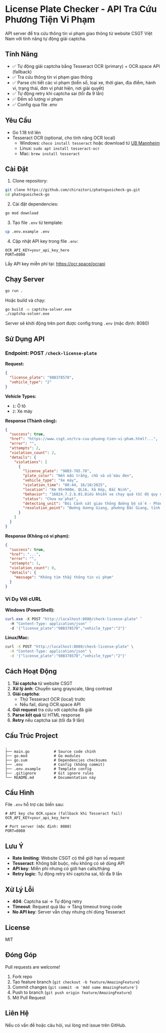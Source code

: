 # License Plate Checker - API Tra Cứu Phương Tiện Vi Phạm

API server để tra cứu thông tin vi phạm giao thông từ website CSGT Việt Nam với tính năng tự động giải captcha.

## Tính Năng

- ✅ Tự động giải captcha bằng Tesseract OCR (primary) + OCR.space API (fallback)
- ✅ Tra cứu thông tin vi phạm giao thông
- ✅ Parse chi tiết các vi phạm (biển số, loại xe, thời gian, địa điểm, hành vi, trạng thái, đơn vị phát hiện, nơi giải quyết)
- ✅ Tự động retry khi captcha sai (tối đa 9 lần)
- ✅ Đếm số lượng vi phạm
- ✅ Config qua file .env

## Yêu Cầu

- Go 1.18 trở lên
- Tesseract OCR (optional, cho tính năng OCR local)
  - Windows: `choco install tesseract` hoặc download từ [UB Mannheim](https://github.com/UB-Mannheim/tesseract/wiki)
  - Linux: `sudo apt install tesseract-ocr`
  - Mac: `brew install tesseract`

## Cài Đặt

1. Clone repository:
```bash
git clone https://github.com/chiraitori/phatnguoicheck-go.git
cd phatnguoicheck-go
```

2. Cài đặt dependencies:
```bash
go mod download
```

3. Tạo file `.env` từ template:
```bash
cp .env.example .env
```

4. Cập nhật API key trong file `.env`:
```env
OCR_API_KEY=your_api_key_here
PORT=8080
```

Lấy API key miễn phí tại: https://ocr.space/ocrapi

## Chạy Server

```bash
go run .
```

Hoặc build và chạy:
```bash
go build -o captcha-solver.exe
./captcha-solver.exe
```

Server sẽ khởi động trên port được config trong `.env` (mặc định: 8080)

## Sử Dụng API

### Endpoint: POST `/check-license-plate`

**Request:**
```json
{
  "license_plate": "98B378578",
  "vehicle_type": "2"
}
```

**Vehicle Types:**
- `1`: Ô tô
- `2`: Xe máy

**Response (Thành công):**
```json
{
  "success": true,
  "href": "https://www.csgt.vn/tra-cuu-phuong-tien-vi-pham.html?...",
  "error": "",
  "attempts": 2,
  "violation_count": 2,
  "details": {
    "violations": [
      {
        "license_plate": "98B3-785.78",
        "plate_color": "Nền mầu trắng, chữ và số màu đen",
        "vehicle_type": "Xe máy",
        "violation_time": "08:44, 16/10/2025",
        "location": "Km 95+900m, QL1A, Xã Kép, Bắc Ninh",
        "behavior": "16824.7.2.b.01.Điều khiển xe chạy quá tốc độ quy định từ 05 km/h đến dưới 10 km/h",
        "status": "Chưa xử phạt",
        "detecting_unit": "Đội Cảnh sát giao thông đường bộ số 4 - Phòng Cảnh sát giao thông - Công an Tỉnh Bắc Ninh",
        "resolution_point": "Đường Xương Giang, phường Bắc Giang, tỉnh Bắc Ninh"
      }
    ]
  }
}
```

**Response (Không có vi phạm):**
```json
{
  "success": true,
  "href": "...",
  "error": "",
  "attempts": 1,
  "violation_count": 0,
  "details": {
    "message": "Không tìm thấy thông tin vi phạm"
  }
}
```

### Ví Dụ Với cURL

**Windows (PowerShell):**
```powershell
curl.exe -X POST "http://localhost:8080/check-license-plate" `
  -H "Content-Type: application/json" `
  -d '{"license_plate":"98B378578","vehicle_type":"2"}'
```

**Linux/Mac:**
```bash
curl -X POST "http://localhost:8080/check-license-plate" \
  -H "Content-Type: application/json" \
  -d '{"license_plate":"98B378578","vehicle_type":"2"}'
```

## Cách Hoạt Động

1. **Tải captcha** từ website CSGT
2. **Xử lý ảnh**: Chuyển sang grayscale, tăng contrast
3. **Giải captcha**:
   - Thử Tesseract OCR (local) trước
   - Nếu fail, dùng OCR.space API
4. **Gửi request** tra cứu với captcha đã giải
5. **Parse kết quả** từ HTML response
6. **Retry** nếu captcha sai (tối đa 9 lần)

## Cấu Trúc Project

```
.
├── main.go           # Source code chính
├── go.mod            # Go modules
├── go.sum            # Dependencies checksums
├── .env              # Config (không commit)
├── .env.example      # Template config
├── .gitignore        # Git ignore rules
└── README.md         # Documentation này
```

## Cấu Hình

File `.env` hỗ trợ các biến sau:

```env
# API key cho OCR.space (fallback khi Tesseract fail)
OCR_API_KEY=your_api_key_here

# Port server (mặc định: 8080)
PORT=8080
```

## Lưu Ý

- **Rate limiting**: Website CSGT có thể giới hạn số request
- **Tesseract**: Không bắt buộc, nếu không có sẽ dùng API
- **API key**: Miễn phí nhưng có giới hạn calls/tháng
- **Retry logic**: Tự động retry khi captcha sai, tối đa 9 lần

## Xử Lý Lỗi

- **404**: Captcha sai → Tự động retry
- **Timeout**: Request quá lâu → Tăng timeout trong code
- **No API key**: Server vẫn chạy nhưng chỉ dùng Tesseract

## License

MIT

## Đóng Góp

Pull requests are welcome! 

1. Fork repo
2. Tạo feature branch (`git checkout -b feature/AmazingFeature`)
3. Commit changes (`git commit -m 'Add some AmazingFeature'`)
4. Push to branch (`git push origin feature/AmazingFeature`)
5. Mở Pull Request

## Liên Hệ

Nếu có vấn đề hoặc câu hỏi, vui lòng mở issue trên GitHub.
